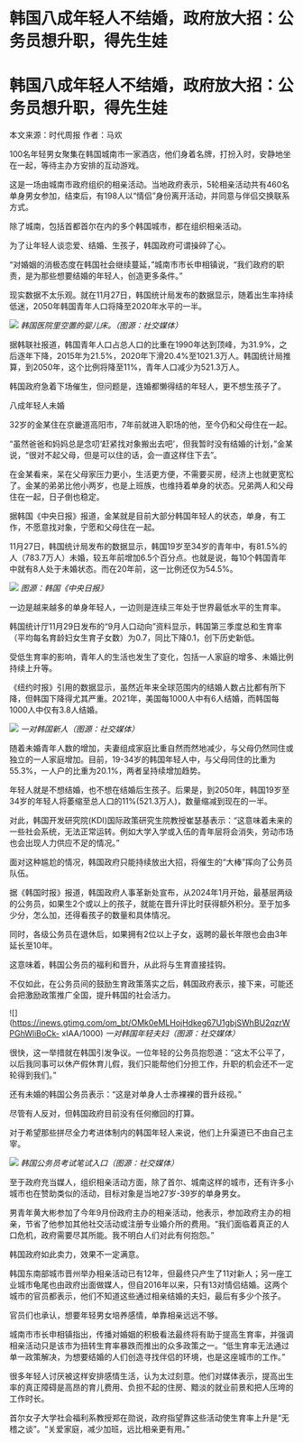 # 韩国八成年轻人不结婚，政府放大招：公务员想升职，得先生娃

# 韩国八成年轻人不结婚，政府放大招：公务员想升职，得先生娃

本文来源：时代周报 作者：马欢

100名年轻男女聚集在韩国城南市一家酒店，他们身着名牌，打扮入时，安静地坐在一起，等待主办方安排的互动游戏。

这是一场由城南市政府组织的相亲活动。当地政府表示，5轮相亲活动共有460名单身男女参加，结束后，有198人以“情侣”身份离开活动，并同意与伴侣交换联系方式。

除了城南，包括首都首尔在内的多个韩国城市，都在组织相亲活动。

为了让年轻人谈恋爱、结婚、生孩子，韩国政府可谓操碎了心。

“对婚姻的消极态度在韩国社会继续蔓延，”城南市市长申相镇说，“我们政府的职责，是为那些想要结婚的年轻人，创造更多条件。”

现实数据不太乐观。就在11月27日，韩国统计局发布的数据显示，随着出生率持续低迷，2050年韩国青年人口将降至2020年水平的一半。

![](https://inews.gtimg.com/om_bt/OTy1kS1-1qoNHulqmACF0ls5X6RZ4Zi9_tqq03-dvf5u0AA/1000)
_韩国医院里空置的婴儿床。（图源：社交媒体）_

据韩联社报道，韩国青年人口占总人口的比重在1990年达到顶峰，为31.9%，之后逐年下降，2015年为21.5%，2020年下滑20.4%至1021.3万人。韩国统计局推算，到2050年，这个比例将降至11%，青年人口减少为521.3万人。

韩国政府急着下场催生，但问题是，连婚都懒得结的年轻人，更不想生孩子了。

八成年轻人未婚

32岁的金某住在京畿道高阳市，7年前就进入职场的他，至今仍和父母住在一起。

“虽然爸爸和妈妈总是念叨‘赶紧找对象搬出去吧’，但我暂时没有结婚的计划，”金某说，“很对不起父母，但是可以住的话，会一直这样住下去”。

在金某看来，呆在父母家压力更小，生活更方便，不需要买房，经济上也就更宽松了。金某的弟弟比他小两岁，也是上班族，也维持着单身的状态。兄弟两人和父母住在一起，日子倒也稳定。

据韩国《中央日报》报道，金某就是目前大部分韩国年轻人的状态，单身，有工作，不愿意找对象，宁愿和父母住在一起。

11月27日，韩国统计局发布的数据显示，韩国19岁至34岁的青年中，有81.5%的人（783.7万人）未婚，较五年前增加6.5个百分点。也就是说，每10个韩国青年中就有8人处于未婚状态。而在20年前，这一比例还仅为54.5%。

![](https://inews.gtimg.com/om_bt/OY9UOtMkeDnStcM1UBasZsT9j2GD0QN2K20l5OWdM80gsAA/1000)
_图源：韩国《中央日报》_

一边是越来越多的单身年轻人，一边则是连续三年处于世界最低水平的生育率。

韩国统计厅11月29日发布的“9月人口动向”资料显示，韩国第三季度总和生育率（平均每名育龄妇女生育子女数）为0.7，同比下降0.1，创下历史新低。

受低生育率的影响，青年人的生活也发生了变化，包括一人家庭的增多、未婚比例持续上升等。

《纽约时报》引用的数据显示，虽然近年来全球范围内的结婚人数占比都有所下降，但韩国下降得尤其严重。2021年，美国每1000人中有6人结婚，而韩国每1000人中仅有3.8人结婚。

![](https://inews.gtimg.com/om_bt/OebDHKlCcKysxHcMDZQzb_m93wx8KdDJIIHW6qS28YUXUAA/1000)
_一对韩国新人（图源：社交媒体）_

随着未婚青年人数的增加，夫妻组成家庭比重自然而然地减少，与父母仍然同住或独立的一人家庭增加。目前，19-34岁的韩国年轻人中，与父母同住的比重为55.3%，一人户的比重为20.1%，两者呈持续增加趋势。

年轻人就是不想结婚，也不想在结婚后生孩子。后果是，到2050年，韩国19岁至34岁的年轻人将萎缩至总人口的11%(521.3万人)，数量缩减到现在的一半。

对此，韩国开发研究院(KDI)国际政策研究生院教授崔瑟基表示：“这意味着未来的一些社会系统，无法正常运转。例如大学入学或入伍的青年层将会消失，劳动市场也会出现人力供应不足的情况。”

面对这种尴尬的情况，韩国政府只能持续放出大招，将催生的“大棒”挥向了公务员队伍。

据《韩国时报》报道，韩国政府人事革新处宣布，从2024年1月开始，最基层两级的公务员，如果生2个或以上的孩子，就能在晋升评比时获得额外积分。至于加多少分，怎么加，还得看孩子的数量和具体情况。

同时，各级公务员在退休后，如果拥有2位以上子女，返聘的最长年限也会由3年延长至10年。

这意味着，韩国公务员的福利和晋升，从此将与生育直接挂钩。

不仅如此，在公务员间的鼓励生育政策落实之后，韩国政府表示，接下来，可能还会把激励政策推广全国，提升韩国的社会活力。

![](https://inews.gtimg.com/om_bt/OMk0eMLHojHdkeg67U1gbjSWhBU2qzrWPGhWliBoCk-
xIAA/1000) _一对韩国年轻夫妇（图源：社交媒体）_

很快，这一举措就在韩国引发争议。一位年轻的公务员抱怨道：“这太不公平了，以后我同事可以休产假休育儿假，我们只能帮他们分担工作，升职的机会还不一定轮得到我们。”

还有未婚的韩国公务员表示：“这是对单身人士赤裸裸的晋升歧视。”

尽管有人反对，但韩国政府目前没有任何撤回的打算。

对于希望那些拼尽全力考进体制内的韩国年轻人来说，他们上升渠道已不由自己主宰。

![](https://inews.gtimg.com/om_bt/O1SAkeQxE_lEde5bhz4XKSnu2fAETSwYh_g9G8T_6ozosAA/1000)
_韩国公务员考试笔试入口（图源：社交媒体）_

至于政府充当媒人，组织相亲活动方面，除了首尔、城南这样的城市，还有许多小城市也在赞助类似的活动，目标对象是当地27岁-39岁的单身男女。

男青年黄大彬参加了今年9月份政府主办的相亲活动，他表示，参加政府主办的相亲，节省了他参加其他社交活动或注册专业婚介所的费用。“我们面临着真正的人口危机，政府需要尽其所能。我不明白人们对此有何抱怨。”

韩国政府如此卖力，效果不一定满意。

韩国东南部城市晋州举办相亲活动已有12年，但最终只产生了11对新人；另一座工业城市龟尾也由政府出面做媒人，但自2016年以来，只有13对情侣结婚。这两个城市的官员都表示，他们不知道这些通过相亲结婚的夫妇，最后有多少个孩子。

官员们也承认，想要年轻男女培养感情，单靠相亲远远不够。

城南市市长申相镇指出，传播对婚姻的积极看法最终将有助于提高生育率，并强调相亲活动只是该市为扭转生育率暴跌而推出的众多政策之一。“低生育率无法通过单一政策解决，为想要结婚的人们创造寻找伴侣的环境，也是这座城市的工作。”

很多年轻人讨厌被这样安排感情生活，认为太过刻意。他们对媒体表示，提高出生率的真正障碍是高昂的育儿费用、负担不起的住房、黯淡的就业前景和把人压垮的工作时长。

首尔女子大学社会福利系教授郑在勋说，政府指望靠这些活动使生育率上升是“无稽之谈”。“关爱家庭，减少加班，远比相亲更有用。”

